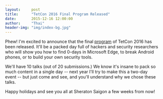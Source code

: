 ```yaml
---
layout:     post
title:      "TetCon 2016 Final Program Released"
date:       2015-12-16 12:00:00
author:     "Thai"
header-img: "img/index-bg.jpg"
---
```


<p>
Phew! I'm excited to announce that the final <a href="https://tetcon.org/saigon-2016/schedule/index.html">program</a> of TetCon 2016 has been released. It'll be a packed day full of hackers and security researchers who will show you how to find 0-days in Microsoft Edge, to break Android phones, or to build your own security tools. 
</p>

<p>
We'll have 10 talks (out of 20 submissions.) We know it's insane to pack so much content in a single day -- next year I'll try to make this a two-day event -- but just come and see, and you'll understand why we chose these talks. 
</p>

<p>
Happy holidays and see you all at Sheraton Saigon a few weeks from now!
</p>
